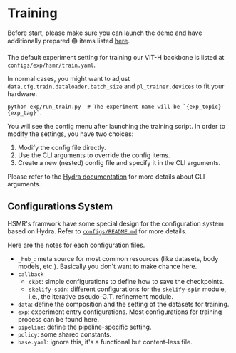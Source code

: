 # Training

Before start, please make sure you can launch the demo and have additionally prepared 🟣 items listed [here](./SETUP.md#overview).

The default experiment setting for training our ViT-H backbone is listed at [`configs/exp/hsmr/train.yaml`](../configs/exp/hsmr/train.yaml).

In normal cases, you might want to adjust `data.cfg.train.dataloader.batch_size` and `pl_trainer.devices` to fit your hardware.

```shell
python exp/run_train.py  # The experiment name will be `{exp_topic}-{exp_tag}`.
```

You will see the config menu after launching the training script. In order to modify the settings, you have two choices:

1. Modify the config file directly.
2. Use the CLI arguments to override the config items.
3. Create a new (nested) config file and specify it in the CLI arguments.

Please refer to the [Hydra documentation](https://hydra.cc/docs/intro) for more details about CLI arguments.


## Configurations System

HSMR's framwork have some special design for the configuration system based on Hydra. Refer to [`configs/README.md`](../configs/README.md) for more details.

Here are the notes for each configuration files.

- `_hub_`: meta source for most common resources (like datasets, body models, etc.). Basically you don't want to make chance here.
- `callback`
    - `ckpt`: simple configurations to define how to save the checkpoints.
    - `skelify-spin`: different configurations for the `skelify-spin` module, i.e., the iterative pseudo-G.T. refinement module.
- `data`: define the composition and the setting of the datasets for training.
- `exp`: experiment entry configurations. Most configurations for training process can be found here.
- `pipeline`: define the pipeline-specific setting.
- `policy`: some shared constants.
- `base.yaml`: ignore this, it's a functional but content-less file.